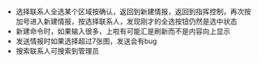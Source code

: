 
* 选择联系人全选某个区域按确认，返回到新建情报，返回到指挥控制，再次按加号进入新建情报，按选择联系人，发现刚才的全选按钮仍然是选中状态
* 新建命令时，如果输入很多，上啦有可能汇是刷新而不是内容向上显示
* 发送情报时如果选择超过7张图，发送会有bug
* 搜索联系人可搜索到管理员